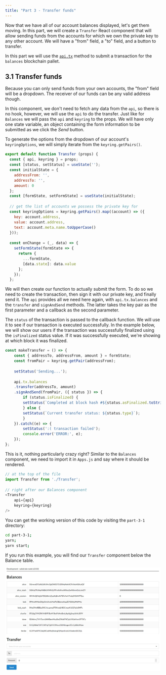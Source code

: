 ```yaml
---
title: "Part 3 - Transfer funds"
---
```


Now that we have all of our account balances displayed, let's get them moving. In this part, we will create a `Transfer` React component that will allow sending funds from the accounts for which we own the private key to any other account. We will have a "from" field, a "to" field, and a button to transfer.

In this part we will use the [`api.tx`](https://polkadot.js.org/api/METHODS_EXTRINSICS.html) method to submit a transaction for the `balances` blockchain pallet.

## 3.1 Transfer funds

Because you can only send funds from your own accounts, the "from" field will be a dropdown. The receiver of our funds can be any valid address though.

In this component, we don't need to fetch any data from the `api`, so there is no hook, however, we will use the `api` to do the transfer. Just like for `Balances` we will pass the `api` and `keyring` to the props. We will have only one state variable, an object containing the form information to be submitted as we click the *Send* button.

To generate the options from the dropdown of our account's `keyringOptions`, we will simply iterate from the `keyring.getPairs()`.

```js
export default function Transfer (props) {
  const { api, keyring } = props;
  const [status, setStatus] = useState('');
  const initialState = {
    addressFrom: '',
    addressTo: '',
    amount: 0
  };
  const [formState, setFormState] = useState(initialState);

  // get the list of accounts we possess the private key for
  const keyringOptions = keyring.getPairs().map((account) => ({
    key: account.address,
    value: account.address,
    text: account.meta.name.toUpperCase()
  }));

  const onChange = (_, data) => {
    setFormState(formState => {
      return {
        ...formState,
        [data.state]: data.value
      };
    });
  };
```

We will then create our function to actually submit the form. To do so we need to create the transaction, then sign it with our private key, and finally send it. The `api` provides all we need here again, with `api.tx.balances` and the `transfer` and `signAndSend` methods. The latter takes the key pair as the first parameter and a callback as the second parameter.

The `status` of the transaction is passed to the callback function. We will use it to see if our transaction is executed successfully. In the example below, we will show our users if the transaction was successfully finalized using the `isFinalized` status value. If it was successfully executed, we're showing at which block it was finalized.

```js
const makeTransfer = () => {
    const { addressTo, addressFrom, amount } = formState;
    const fromPair = keyring.getPair(addressFrom);

    setStatus('Sending...');

    api.tx.balances
    .transfer(addressTo, amount)
    .signAndSend(fromPair, ({ status }) => {
        if (status.isFinalized) {
        setStatus(`Completed at block hash #${status.asFinalized.toString()}`);
        } else {
        setStatus(`Current transfer status: ${status.type}`);
        }
    }).catch((e) => {
        setStatus(':( transaction failed');
        console.error('ERROR:', e);
    });
};
```

This is it, nothing particularly crazy right?
Similar to the `Balances` component, we need to import it in `Apps.js` and say where it should be rendered.

```js
// at the top of the file
import Transfer from './Transfer';

// right after our Balances component
<Transfer
    api={api}
    keyring={keyring}
/>
```

You can get the working version of this code by visiting the `part-3-1` directory:

```bash
cd part-3-1;
yarn;
yarn start;
```

If you run this example, you will find our `Transfer` component below the Balance table.  

![All balances](/docs/assets/tutorials/substrate-front-end/part-3-1.jpg)


